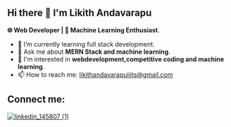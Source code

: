 ## Hi there 👋 I'm Likith Andavarapu

**🌐 Web Developer | 🤖 Machine Learning Enthusiast**.




- 🌱 I’m currently learning full stack development.
- 💬 Ask me about **MERN Stack and machine learning**.
- 👀 I'm interested in **webdevelopment,competitive coding and  machine learning**.
- 📫 How to reach me: likithandavarapuiiits@gmail.com

## Connect me:
<a href="https://www.linkedin.com/in/likith-andavarapu-4a0085239/">![linkedin_145807 (1)](https://github.com/andavarapulikith/andavarapulikith/assets/108012282/75f65f37-613f-4486-b3fe-23b67246ddb0)

</a>



